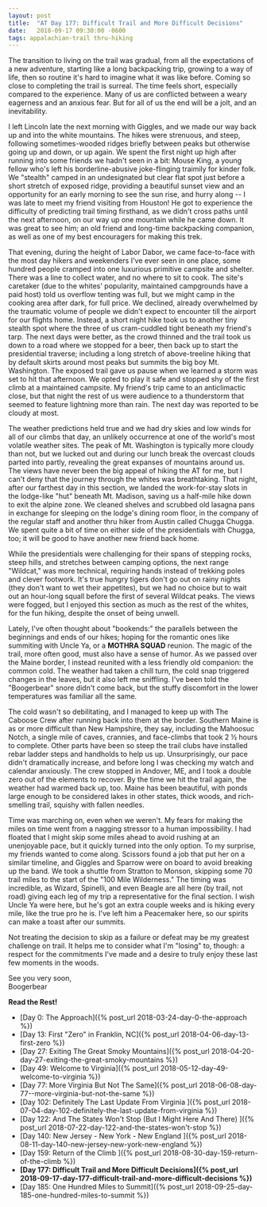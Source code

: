 ```yaml
---
layout: post
title:  "AT Day 177: Difficult Trail and More Difficult Decisions"
date:   2018-09-17 09:30:00 -0600
tags: appalachian-trail thru-hiking
---
```


The transition to living on the trail was gradual, from all the expectations of a new adventure, starting like a long backpacking trip, growing to a way of life, then so routine it's hard to imagine what it was like before. Coming so close to completing the trail is surreal. The time feels short, especially compared to the experience. Many of us are conflicted between a weary eagerness and an anxious fear. But for all of us the end will be a jolt, and an inevitability.

<!--more-->

I left Lincoln late the next morning with Giggles, and we made our way back up and into the white mountains. The hikes were strenuous, and steep, following sometimes-wooded ridges briefly between peaks but otherwise going up and down, or up again. We spent the first night up high after running into some friends we hadn't seen in a bit: Mouse King, a young fellow who's left his borderline-abusive joke-flinging traimily for kinder folk. We "stealth" camped in an undesignated but clear flat spot just before a short stretch of exposed ridge, providing a beautiful sunset view and an opportunity for an early morning to see the sun rise, and hurry along -- I was late to meet my friend visiting from Houston! He got to experience the difficulty of predicting trail timing firsthand, as we didn't cross paths until the next afternoon, on our way up one mountain while he came down. It was great to see him; an old friend and long-time backpacking companion, as well as one of my best encouragers for making this trek.

That evening, during the height of Labor Dabor, we came face-to-face with the most day hikers and weekenders I've ever seen in one place, some hundred people cramped into one luxurious primitive campsite and shelter. There was a line to collect water, and no where to sit to cook. The site's caretaker (due to the whites' popularity, maintained campgrounds have a paid host) told us overflow tenting was full, but we might camp in the cooking area after dark, for full price. We declined, already overwhelmed by the traumatic volume of people we didn't expect to encounter till the airport for our flights home. Instead, a short night hike took us to another tiny stealth spot where the three of us cram-cuddled tight beneath my friend's tarp. The next days were better, as the crowd thinned and the trail took us down to a road where we stopped for a beer, then back up to start the presidential traverse; including a long stretch of above-treeline hiking that by default skirts around most peaks but summits the big boy Mt. Washington. The exposed trail gave us pause when we learned a storm was set to hit that afternoon. We opted to play it safe and stopped shy of the first climb at a maintained campsite. My friend's trip came to an anticlimactic close, but that night the rest of us were audience to a thunderstorm that seemed to feature lightning more than rain. The next day was reported to be cloudy at most.

The weather predictions held true and we had dry skies and low winds for all of our climbs that day, an unlikely occurrence at one of the world's most volatile weather sites. The peak of Mt. Washington is typically more cloudy than not, but we lucked out and during our lunch break the overcast clouds parted into partly, revealing the great expanses of mountains around us. The views have never been the big appeal of hiking the AT for me, but I can't deny that the journey through the whites was breathtaking. That night, after our farthest day in this section, we landed the work-for-stay slots in the lodge-like "hut" beneath Mt. Madison, saving us a half-mile hike down to exit the alpine zone. We cleaned shelves and scrubbed old lasagna pans in exchange for sleeping on the lodge's dining room floor, in the company of the regular staff and another thru hiker from Austin called Chugga Chugga. We spent quite a bit of time on either side of the presidentials with Chugga, too; it will be good to have another new friend back home.

While the presidentials were challenging for their spans of stepping rocks, steep hills, and stretches between camping options, the next range "Wildcat," was more technical, requiring hands instead of trekking poles and clever footwork. It's true hungry tigers don't go out on rainy nights (they don't want to wet their appetites), but we had no choice but to wait out an hour-long squall before the first of several Wildcat peaks. The views were fogged, but I enjoyed this section as much as the rest of the whites, for the fun hiking, despite the onset of being unwell.

Lately, I've often thought about "bookends:" the parallels between the beginnings and ends of our hikes; hoping for the romantic ones like summiting with Uncle Ya, or a **MOTHRA SQUAD** reunion. The magic of the trail, more often good, must also have a sense of humor. As we passed over the Maine border, I instead reunited with a less friendly old companion: the common cold. The weather had taken a chill turn, the cold snap triggered changes in the leaves, but it also left me sniffling. I've been told the "Boogerbear" snore didn't come back, but the stuffy discomfort in the lower temperatures was familiar all the same.

The cold wasn't so debilitating, and I managed to keep up with The Caboose Crew after running back into them at the border. Southern Maine is as or more difficult than New Hampshire, they say, including the Mahoosuc Notch, a single mile of caves, crannies, and face-climbs that took 2 ½ hours to complete. Other parts have been so steep the trail clubs have installed rebar ladder steps and handholds to help us up. Unsurprisingly, our pace didn't dramatically increase, and before long I was checking my watch and calendar anxiously. The crew stopped in Andover, ME, and I took a double zero out of the elements to recover. By the time we hit the trail again, the weather had warmed back up, too. Maine has been beautiful, with ponds large enough to be considered lakes in other states, thick woods, and rich-smelling trail, squishy with fallen needles.

Time was marching on, even when we weren't. My fears for making the miles on time went from a nagging stressor to a human impossibility. I had floated that I might skip some miles ahead to avoid rushing at an unenjoyable pace, but it quickly turned into the only option. To my surprise, my friends wanted to come along. Scissors found a job that put her on a similar timeline, and Giggles and Sparrow were on board to avoid breaking up the band. We took a shuttle from Stratton to Monson, skipping some 70 trail miles to the start of the "100 Mile Wilderness." The timing was incredible, as Wizard, Spinelli, and even Beagle are all here (by trail, not road) giving each leg of my trip a representative for the final section. I wish Uncle Ya were here, but he's got an extra couple weeks and is hiking every mile, like the true pro he is. I've left him a Peacemaker here, so our spirits can make a toast after our summits.

Not treating the decision to skip as a failure or defeat may be my greatest challenge on trail. It helps me to consider what I'm "losing" to, though: a respect for the commitments I've made and a desire to truly enjoy these last few moments in the woods.

See you very soon,  
Boogerbear

**Read the Rest!**

- [Day 0: The Approach]({% post_url 2018-03-24-day-0-the-approach %})
- [Day 13: First "Zero" in Franklin, NC]({% post_url 2018-04-06-day-13-first-zero %})
- [Day 27: Exiting The Great Smoky Mountains]({% post_url 2018-04-20-day-27-exiting-the-great-smoky-mountains %})
- [Day 49: Welcome to Virginia]({% post_url 2018-05-12-day-49-welcome-to-virginia %})
- [Day 77: More Virginia But Not The Same]({% post_url 2018-06-08-day-77--more-virginia-but-not-the-same %})
- [Day 102: Definitely The Last Update From Virginia ]({% post_url 2018-07-04-day-102-definitely-the-last-update-from-virginia %})
- [Day 122: And The States Won't Stop (But I Might Here And There) ]({% post_url 2018-07-22-day-122-and-the-states-won't-stop %})
- [Day 140: New Jersey - New York - New England ]({% post_url 2018-08-11-day-140-new-jersey-new-york-new-england %})
- [Day 159: Return of the Climb ]({% post_url 2018-08-30-day-159-return-of-the-climb %})
- **[Day 177: Difficult Trail and More Difficult Decisions]({% post_url 2018-09-17-day-177-difficult-trail-and-more-difficult-decisions %})**
- [Day 185: One Hundred Miles to Summit]({% post_url 2018-09-25-day-185-one-hundred-miles-to-summit %})
